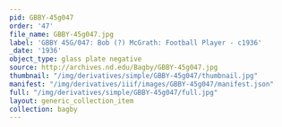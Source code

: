 ```yaml
---
pid: GBBY-45g047
order: '47'
file_name: GBBY-45g047.jpg
label: 'GBBY 45G/047: Bob (?) McGrath: Football Player - c1936'
_date: '1936'
object_type: glass plate negative
source: http://archives.nd.edu/Bagby/GBBY-45g047.jpg
thumbnail: "/img/derivatives/simple/GBBY-45g047/thumbnail.jpg"
manifest: "/img/derivatives/iiif/images/GBBY-45g047/manifest.json"
full: "/img/derivatives/simple/GBBY-45g047/full.jpg"
layout: generic_collection_item
collection: bagby
---
```


